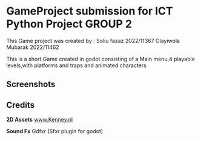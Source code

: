 # GameProject submission for ICT Python Project GROUP 2

This Game project was created by :
Soliu fazaz 2022/11367
Olayiwola Mubarak 2022/11462

This is a short Game created in godot consisting of a Main menu,4 playable levels,with platforms and traps and animated characters


## Screenshots


## Credits

**2D Assets**
www.Kenney.nl

**Sound Fx**
Gdfxr (Sfxr plugin for godot)
